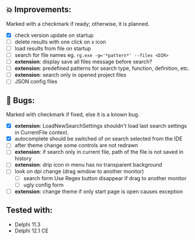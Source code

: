 <!--

Version:     v4.7.2-beta
PrevVersion: v4.7.1-beta

Help Formatting:
https://docs.github.com/en/get-started/writing-on-github/getting-started-with-writing-and-formatting-on-github/basic-writing-and-formatting-syntax, 
https://github.com/ikatyang/emoji-cheat-sheet/blob/master/README.md)

# TODO on new release
# - Update Readme.md 
# - Update Deploy-Description.md 
# - Update file and product version in every projects for ALL CONFIGURATION!
# - Commit and push all changes
# - Run deploy script by pushing Ctrl+Shift+T in VSCode
-->
## 💥 Improvements:
Marked with a checkmark if ready; otherwise, it is planned.
- [x] check version update on startup
- [ ] delete results with one click on x icon
- [ ] load results from file on startup
- [ ] search for file names eg. `rg.exe -g='*pattern*' --files <DIR>`
- [ ] **extension**: display save all files message before search?
- [ ] **extension**: predefined patterns for search type, function, definition, etc.
- [ ] **extension**: search only in opened project files
- [ ] JSON config files

## 🐞 Bugs:
Marked with checkmark if fixed, else it is a known bug.
- [x] **extension**: LoadNewSearchSettings shouldn't load last search settings in CurrentFile context.
- [x] autocomplete should be switched of on search selected from the IDE
- [ ] after theme change some controls are not redrawn
- [ ] **extension**: if search only in current file, path of the file is not saved in history
- [ ] **extension**: drip icon in menu has no transparent background
- [ ] look on dpi change (drag window to another monitor)
  - [ ] search form Use Regex button disappear if drag to another monitor
  - [ ] ugly config form 
- [ ] **extension**: change theme if only start page is open causes exception

## Tested with:
- Delphi 11.3
- Delphi 12.1 CE
